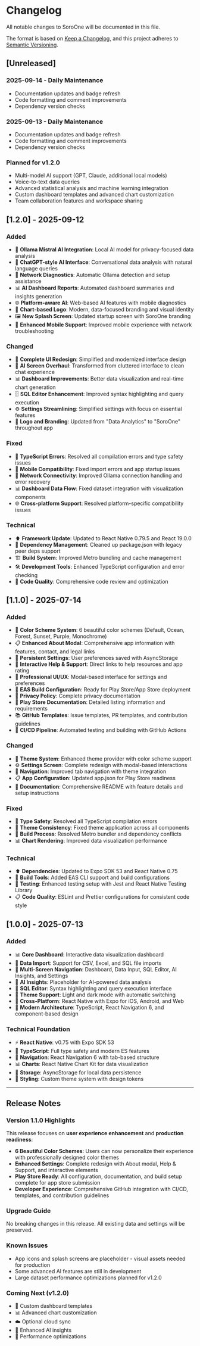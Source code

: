 # Changelog

All notable changes to SoroOne will be documented in this file.

The format is based on [Keep a Changelog](https://keepachangelog.com/en/1.0.0/),
and this project adheres to [Semantic Versioning](https://semver.org/spec/v2.0.0.html).

## [Unreleased]

### 2025-09-14 - Daily Maintenance
- Documentation updates and badge refresh
- Code formatting and comment improvements
- Dependency version checks


### 2025-09-13 - Daily Maintenance
- Documentation updates and badge refresh
- Code formatting and comment improvements
- Dependency version checks


### Planned for v1.2.0
- Multi-model AI support (GPT, Claude, additional local models)
- Voice-to-text data queries
- Advanced statistical analysis and machine learning integration
- Custom dashboard templates and advanced chart customization
- Team collaboration features and workspace sharing

## [1.2.0] - 2025-09-12

### Added
- 🤖 **Ollama Mistral AI Integration**: Local AI model for privacy-focused data analysis
- 💬 **ChatGPT-style AI Interface**: Conversational data analysis with natural language queries
- 🔧 **Network Diagnostics**: Automatic Ollama detection and setup assistance
- 📊 **AI Dashboard Reports**: Automated dashboard summaries and insights generation
- 🌐 **Platform-aware AI**: Web-based AI features with mobile diagnostics
- 🎨 **Chart-based Logo**: Modern, data-focused branding and visual identity
- 🖼️ **New Splash Screen**: Updated startup screen with SoroOne branding
- 📱 **Enhanced Mobile Support**: Improved mobile experience with network troubleshooting

### Changed
- 🎨 **Complete UI Redesign**: Simplified and modernized interface design
- 🤖 **AI Screen Overhaul**: Transformed from cluttered interface to clean chat experience
- 📊 **Dashboard Improvements**: Better data visualization and real-time chart generation
- 🗄️ **SQL Editor Enhancement**: Improved syntax highlighting and query execution
- ⚙️ **Settings Streamlining**: Simplified settings with focus on essential features
- 🎯 **Logo and Branding**: Updated from "Data Analytics" to "SoroOne" throughout app

### Fixed
- 🐛 **TypeScript Errors**: Resolved all compilation errors and type safety issues
- 📱 **Mobile Compatibility**: Fixed import errors and app startup issues
- 🔗 **Network Connectivity**: Improved Ollama connection handling and error recovery
- 📊 **Dashboard Data Flow**: Fixed dataset integration with visualization components
- 🌐 **Cross-platform Support**: Resolved platform-specific compatibility issues

### Technical
- ⬆️ **Framework Update**: Updated to React Native 0.79.5 and React 19.0.0
- 🔧 **Dependency Management**: Cleaned up package.json with legacy peer deps support
- 🏗️ **Build System**: Improved Metro bundling and cache management
- 🛠️ **Development Tools**: Enhanced TypeScript configuration and error checking
- 📝 **Code Quality**: Comprehensive code review and optimization

## [1.1.0] - 2025-07-14

### Added
- 🎨 **Color Scheme System**: 6 beautiful color schemes (Default, Ocean, Forest, Sunset, Purple, Monochrome)
- 📋 **Enhanced About Modal**: Comprehensive app information with features, contact, and legal links
- 💾 **Persistent Settings**: User preferences saved with AsyncStorage
- 🎯 **Interactive Help & Support**: Direct links to help resources and app rating
- 📱 **Professional UI/UX**: Modal-based interface for settings and preferences
- 🔧 **EAS Build Configuration**: Ready for Play Store/App Store deployment
- 📄 **Privacy Policy**: Complete privacy documentation
- 🏪 **Play Store Documentation**: Detailed listing information and requirements
- 📚 **GitHub Templates**: Issue templates, PR templates, and contribution guidelines
- 🔄 **CI/CD Pipeline**: Automated testing and building with GitHub Actions

### Changed
- 🎨 **Theme System**: Enhanced theme provider with color scheme support
- ⚙️ **Settings Screen**: Complete redesign with modal-based interactions
- 📱 **Navigation**: Improved tab navigation with theme integration
- 📋 **App Configuration**: Updated app.json for Play Store readiness
- 📝 **Documentation**: Comprehensive README with feature details and setup instructions

### Fixed
- 🐛 **Type Safety**: Resolved all TypeScript compilation errors
- 📱 **Theme Consistency**: Fixed theme application across all components
- 🔧 **Build Process**: Resolved Metro bundler and dependency conflicts
- 📊 **Chart Rendering**: Improved data visualization performance

### Technical
- ⬆️ **Dependencies**: Updated to Expo SDK 53 and React Native 0.75
- 🔧 **Build Tools**: Added EAS CLI support and build configurations
- 🧪 **Testing**: Enhanced testing setup with Jest and React Native Testing Library
- 📋 **Code Quality**: ESLint and Prettier configurations for consistent code style

## [1.0.0] - 2025-07-13

### Added
- 📊 **Core Dashboard**: Interactive data visualization dashboard
- 📁 **Data Import**: Support for CSV, Excel, and SQL file imports
- 📱 **Multi-Screen Navigation**: Dashboard, Data Input, SQL Editor, AI Insights, and Settings
- 🤖 **AI Insights**: Placeholder for AI-powered data analysis
- 💾 **SQL Editor**: Syntax highlighting and query execution interface
- 🎨 **Theme Support**: Light and dark mode with automatic switching
- 📱 **Cross-Platform**: React Native with Expo for iOS, Android, and Web
- 🔧 **Modern Architecture**: TypeScript, React Navigation 6, and component-based design

### Technical Foundation
- ⚡ **React Native**: v0.75 with Expo SDK 53
- 🔷 **TypeScript**: Full type safety and modern ES features
- 🧭 **Navigation**: React Navigation 6 with tab-based structure
- 📊 **Charts**: React Native Chart Kit for data visualization
- 💾 **Storage**: AsyncStorage for local data persistence
- 🎨 **Styling**: Custom theme system with design tokens

---

## Release Notes

### Version 1.1.0 Highlights

This release focuses on **user experience enhancement** and **production readiness**:

- **6 Beautiful Color Schemes**: Users can now personalize their experience with professionally designed color themes
- **Enhanced Settings**: Complete redesign with About modal, Help & Support, and interactive elements
- **Play Store Ready**: All configuration, documentation, and build setup complete for app store submission
- **Developer Experience**: Comprehensive GitHub integration with CI/CD, templates, and contribution guidelines

### Upgrade Guide

No breaking changes in this release. All existing data and settings will be preserved.

### Known Issues

- App icons and splash screens are placeholder - visual assets needed for production
- Some advanced AI features are still in development
- Large dataset performance optimizations planned for v1.2.0

### Coming Next (v1.2.0)

- 🎨 Custom dashboard templates
- 📊 Advanced chart customization
- ☁️ Optional cloud sync
- 🤖 Enhanced AI insights
- 📱 Performance optimizations
